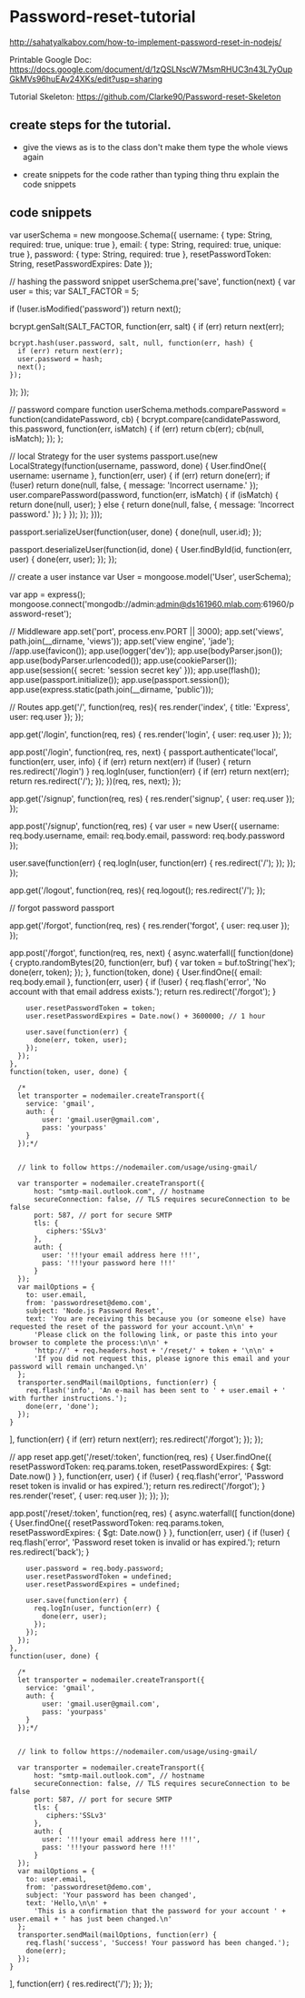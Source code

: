 # Password-reset-tutorial

http://sahatyalkabov.com/how-to-implement-password-reset-in-nodejs/

Printable Google Doc: https://docs.google.com/document/d/1zQSLNscW7MsmRHUC3n43L7yOupGkMVs96huEAv24XKs/edit?usp=sharing

Tutorial Skeleton:
https://github.com/Clarke90/Password-reset-Skeleton

## create steps for the tutorial.

- give the views as is to the class don't make them type the whole views again

- create snippets for the code rather than typing thing thru explain the code snippets

## code snippets

var userSchema = new mongoose.Schema({
  username: { type: String, required: true, unique: true },
  email: { type: String, required: true, unique: true },
  password: { type: String, required: true },
  resetPasswordToken: String,
  resetPasswordExpires: Date
});

// hashing the password snippet
userSchema.pre('save', function(next) {
  var user = this;
  var SALT_FACTOR = 5;

  if (!user.isModified('password')) return next();

  bcrypt.genSalt(SALT_FACTOR, function(err, salt) {
    if (err) return next(err);

    bcrypt.hash(user.password, salt, null, function(err, hash) {
      if (err) return next(err);
      user.password = hash;
      next();
    });
  });
});

// password compare function
userSchema.methods.comparePassword = function(candidatePassword, cb) {
  bcrypt.compare(candidatePassword, this.password, function(err, isMatch) {
    if (err) return cb(err);
    cb(null, isMatch);
  });
};

// local Strategy for the user systems
passport.use(new LocalStrategy(function(username, password, done) {
  User.findOne({ username: username }, function(err, user) {
    if (err) return done(err);
    if (!user) return done(null, false, { message: 'Incorrect username.' });
    user.comparePassword(password, function(err, isMatch) {
      if (isMatch) {
        return done(null, user);
      } else {
        return done(null, false, { message: 'Incorrect password.' });
      }
    });
  });
}));

passport.serializeUser(function(user, done) {
  done(null, user.id);
});

passport.deserializeUser(function(id, done) {
  User.findById(id, function(err, user) {
    done(err, user);
  });
});

// create a user instance
var User = mongoose.model('User', userSchema);

var app = express();
mongoose.connect('mongodb://admin:admin@ds161960.mlab.com:61960/password-reset');

// Middleware
app.set('port', process.env.PORT || 3000);
app.set('views', path.join(__dirname, 'views'));
app.set('view engine', 'jade');
//app.use(favicon());
app.use(logger('dev'));
app.use(bodyParser.json());
app.use(bodyParser.urlencoded());
app.use(cookieParser());
app.use(session({ secret: 'session secret key' }));
app.use(flash());
app.use(passport.initialize());
app.use(passport.session());
app.use(express.static(path.join(__dirname, 'public')));



// Routes
app.get('/', function(req, res){
  res.render('index', {
    title: 'Express',
    user: req.user
  });
});

app.get('/login', function(req, res) {
  res.render('login', {
    user: req.user
  });
});

app.post('/login', function(req, res, next) {
  passport.authenticate('local', function(err, user, info) {
    if (err) return next(err)
    if (!user) {
      return res.redirect('/login')
    }
    req.logIn(user, function(err) {
      if (err) return next(err);
      return res.redirect('/');
    });
  })(req, res, next);
});

app.get('/signup', function(req, res) {
  res.render('signup', {
    user: req.user
  });
});

app.post('/signup', function(req, res) {
  var user = new User({
      username: req.body.username,
      email: req.body.email,
      password: req.body.password
    });

  user.save(function(err) {
    req.logIn(user, function(err) {
      res.redirect('/');
    });
  });
});

app.get('/logout', function(req, res){
  req.logout();
  res.redirect('/');
});


// forgot password passport

app.get('/forgot', function(req, res) {
  res.render('forgot', {
    user: req.user
  });
});

app.post('/forgot', function(req, res, next) {
  async.waterfall([
    function(done) {
      crypto.randomBytes(20, function(err, buf) {
        var token = buf.toString('hex');
        done(err, token);
      });
    },
    function(token, done) {
      User.findOne({ email: req.body.email }, function(err, user) {
        if (!user) {
          req.flash('error', 'No account with that email address exists.');
          return res.redirect('/forgot');
        }

        user.resetPasswordToken = token;
        user.resetPasswordExpires = Date.now() + 3600000; // 1 hour

        user.save(function(err) {
          done(err, token, user);
        });
      });
    },
    function(token, user, done) {

      /*
      let transporter = nodemailer.createTransport({
        service: 'gmail',
        auth: {
            user: 'gmail.user@gmail.com',
            pass: 'yourpass'
        }
      });*/


      // link to follow https://nodemailer.com/usage/using-gmail/

      var transporter = nodemailer.createTransport({
          host: "smtp-mail.outlook.com", // hostname
          secureConnection: false, // TLS requires secureConnection to be false
          port: 587, // port for secure SMTP
          tls: {
             ciphers:'SSLv3'
          },
          auth: {
            user: '!!!your email address here !!!',
            pass: '!!!your password here !!!'
          }
      });
      var mailOptions = {
        to: user.email,
        from: 'passwordreset@demo.com',
        subject: 'Node.js Password Reset',
        text: 'You are receiving this because you (or someone else) have requested the reset of the password for your account.\n\n' +
          'Please click on the following link, or paste this into your browser to complete the process:\n\n' +
          'http://' + req.headers.host + '/reset/' + token + '\n\n' +
          'If you did not request this, please ignore this email and your password will remain unchanged.\n'
      };
      transporter.sendMail(mailOptions, function(err) {
        req.flash('info', 'An e-mail has been sent to ' + user.email + ' with further instructions.');
        done(err, 'done');
      });
    }
  ], function(err) {
    if (err) return next(err);
    res.redirect('/forgot');
  });
});

// app reset
app.get('/reset/:token', function(req, res) {
  User.findOne({ resetPasswordToken: req.params.token, resetPasswordExpires: { $gt: Date.now() } }, function(err, user) {
    if (!user) {
      req.flash('error', 'Password reset token is invalid or has expired.');
      return res.redirect('/forgot');
    }
    res.render('reset', {
      user: req.user
    });
  });
});


app.post('/reset/:token', function(req, res) {
  async.waterfall([
    function(done) {
      User.findOne({ resetPasswordToken: req.params.token, resetPasswordExpires: { $gt: Date.now() } }, function(err, user) {
        if (!user) {
          req.flash('error', 'Password reset token is invalid or has expired.');
          return res.redirect('back');
        }

        user.password = req.body.password;
        user.resetPasswordToken = undefined;
        user.resetPasswordExpires = undefined;

        user.save(function(err) {
          req.logIn(user, function(err) {
            done(err, user);
          });
        });
      });
    },
    function(user, done) {

      /*
      let transporter = nodemailer.createTransport({
        service: 'gmail',
        auth: {
            user: 'gmail.user@gmail.com',
            pass: 'yourpass'
        }
      });*/


      // link to follow https://nodemailer.com/usage/using-gmail/

      var transporter = nodemailer.createTransport({
          host: "smtp-mail.outlook.com", // hostname
          secureConnection: false, // TLS requires secureConnection to be false
          port: 587, // port for secure SMTP
          tls: {
             ciphers:'SSLv3'
          },
          auth: {
            user: '!!!your email address here !!!',
            pass: '!!!your password here !!!'
          }
      });
      var mailOptions = {
        to: user.email,
        from: 'passwordreset@demo.com',
        subject: 'Your password has been changed',
        text: 'Hello,\n\n' +
          'This is a confirmation that the password for your account ' + user.email + ' has just been changed.\n'
      };
      transporter.sendMail(mailOptions, function(err) {
        req.flash('success', 'Success! Your password has been changed.');
        done(err);
      });
    }
  ], function(err) {
    res.redirect('/');
  });
});
